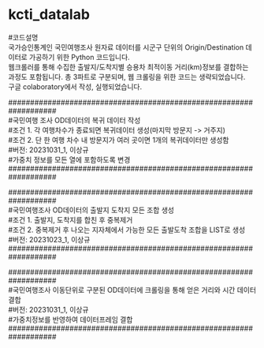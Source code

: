 # kcti_datalab

#코드설명  
국가승인통계인 국민여행조사 원자료 데이터를 시군구 단위의 Origin/Destination 데이터로 가공하기 위한 Python 코드입니다.  
웹크롤러를 통해 수집한 출발지/도착지별 승용차 최적이동 거리(km)정보를 결합하는 과정도 포함됩니다.
총 3파트로 구분되며, 웹 크롤링을 위한 코드는 생략되었습니다.  
구글 colaboratory에서 작성, 실행되었습니다.


###################################################################  
#국민여행 조사 OD데이터의 복귀 데이터 작성  
#조건 1. 각 여행차수가 종료되면 복귀데이터 생성(마지막 방문지 -> 거주지)  
#조건 2. 단 한 여행 차수 내 방문지가 여러 곳이면 1개의 복귀데이터만 생성함  
#버전: 20231031_1, 이상규  
#가중치 정보를 모든 열에 포함하도록 변경    
###################################################################  


###################################################################  
#국민여행조사 OD데이터의 출발지 도착지 모든 조합 생성  
#조건 1. 출발지, 도착지를 합친 후 중복제거  
#조건 2. 중복제거 후 나오는 지자체에서 가능한 모든 출발도착 조합을 LIST로 생성  
#버전: 20231023_1, 이상규    
###################################################################  


###################################################################  
#국민여행조사 이동단위로 구분된 OD데이터에 크롤링을 통해 얻은 거리와 시간 데이터 결합  
#버전: 20231031_1, 이상규  
#가중치정보를 반영하여 데이터프레임 결합    
###################################################################
